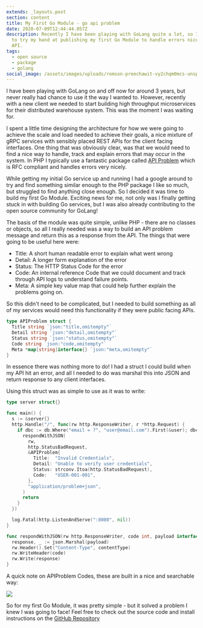 ```yaml
---
extends: _layouts.post
section: content
title: My First Go Module - go api problem
date: 2020-07-09T12:44:44.057Z
description: Recently I have been playing with GoLang quite a lot, so I decided
  to try my hand at publishing my first Go Module to handle errors nicely in an
  API.
tags:
  - open source
  - package
  - golang
social_image: /assets/images/uploads/romson-preechawit-vy2chqm0mcs-unsplash.jpg
---
```


I have been playing with GoLang on and off now for around 3 years, but never
really had chance to use it the way I wanted to. However, recently with a new
client we needed to start building high throughput microservices for their
distributed warehouse system. This was the moment I was waiting for.

I spent a little time designing the architecture for how we were going to achieve the scale and load needed to achieve their goals, a nice mixture of gRPC services with sensibly placed REST APIs for the client facing interfaces. One thing that was obviously clear, was that we would need to find a nice way to handle, track and explain errors that may occur in the system. In PHP I typically use a fantastic package called [API Problem](https://github.com/Crell/ApiProblem) which is RFC compliant and handles errors very nicely.

While getting my initial Go service up and running I had a google around to try and find something similar enough to the PHP package I like so much, but struggled to find anything close enough. So I decided it was time to build my first Go Module. Exciting news for me, not only was I finally getting stuck in with building Go services, but I was also already contributing to the open source community for GoLang!

The basis of the module was quite simple, unlike PHP - there are no classes or objects, so all I really needed was a way to build an API problem message and return this as a response from the API. The things that were going to be useful here were:

* Title: A short human readable error to explain what went wrong
* Detail: A longer form explanation of the error
* Status: The HTTP Status Code for the error
* Code: An internal reference Code that we could document and track through API logs to understand failure points.
* Meta: A simple key value map that could help further explain the problems going on.

So this didn't need to be complicated, but I needed to build something as all of my services would need this functionality if they were public facing APIs.

```go
type APIProblem struct {
  Title string `json:"title,omitempty"`
  Detail string `json:"detail,omitempty"`
  Status string `json:"status,omitempty"`
  Code string `json:"code,omitempty"`
  Meta *map[string]interface{} `json:"meta,omitempty"`
}
```

In essence there was nothing more to do! I had a struct I could build when my API hit an error, and all I needed to do was marshal this into JSON and return response to any client interfaces.

Using this struct was as simple to use as it was to write:

```go
type server struct{}

func main() {
  s := &server{}
  http.Handle("/", func(rw http.ResponseWriter, r *http.Request) {
    if dbc := db.Where("email = ?", "user@email.com").First(&user); dbc.Error != nil {
      respondWithJSON(
        rw,
        http.StatusBadRequest,
        &APIProblem{
          Title:  "Invalid Credentials",
          Detail: "Unable to verify user credentials",
          Status: strconv.Itoa(http.StatusBadRequest),
          Code:   "USER-001-001",
        },
        "application/problem+json",
      )
      return
    }
  })

  log.Fatal(http.ListenAndServe(":8080", nil))
}

func respondWithJSON(rw http.ResponseWriter, code int, payload interface{}, contentType string) {
  response, _ := json.Marshal(payload)
  rw.Header().Set("Content-Type", contentType)
  rw.WriteHeader(code)
  rw.Write(response)
}
```

A quick note on APIProblem Codes, these are built in a nice and searchable way:

![](/assets/images/uploads/image.svg)

So for my first Go Module, it was pretty simple - but it solved a problem I knew I was going to face! Feel free to check out the source code and install instructions on the [GitHub Repository](https://github.com/JustSteveKing/go-api-problem)
